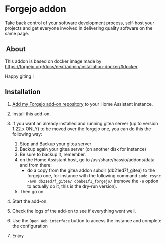 # Forgejo addon

Take back control of your software development process, self-host your projects and get everyone involved in delivering quality software on the same page. 

##  About

This addon is based on docker image made by https://forgejo.org/docs/next/admin/installation-docker/#docker
<!-- It provides admin user configuration, no need to launch docker commands to create admin.
I didn't expose all other settings, let's see if it is needed at some point. -->

Happy giting !

##  Installation

1. [Add my Forgejo add-on repository](https://github.com/diyanei/hassio-forgejo.git) to your Home Assistant instance.
1. Install this add-on.
1. If you want an already installed and running gitea server (up to version 1.22.x ONLY) to be moved over the forgejo one, you can do this the following way:
	1. Stop and Backup your gitea server
	1. Backup again your gitea server (on another disk for instance)
	1. Be sure to backup it, remember.
	1. on the Home Assistant host, go to /usr/share/hassio/addons/data and from there:
		* do a copy from the gitea addon subdir (db21ed7f_gitea) to the forgejo one, for instance with the following command `sudo rsync -avn db21ed7f_gitea/ dbabe1f1_forgejo/` (remove the `-n` option to actually do it, this is the dry-run version).
	1. Then go on

1. Start the add-on.
1. Check the logs of the add-on to see if everything went well.
1. Use the `Open Web interface` button to access the instance and complete the configuration
1. Enjoy
